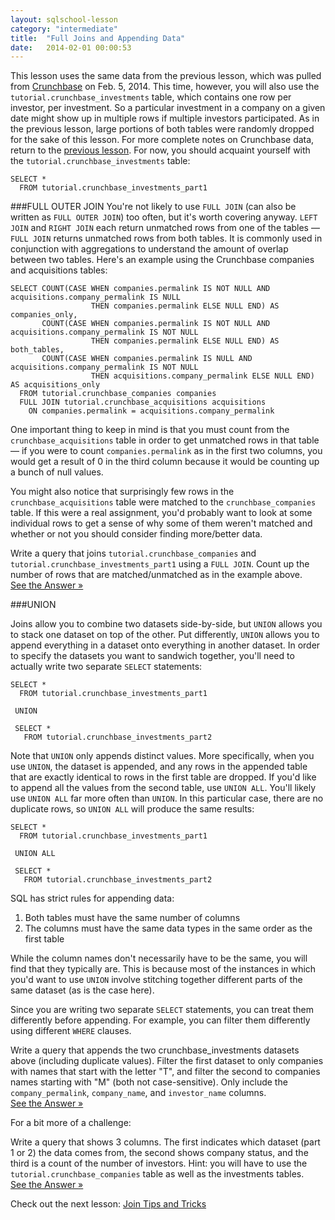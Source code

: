 ```yaml
---
layout: sqlschool-lesson
category: "intermediate"
title:  "Full Joins and Appending Data"
date:   2014-02-01 00:00:53
---
```

<!-- This introduction about using tutorial.crunchbase_investments was already given on the bottom of the page we just finished.  Are you sure you want it here again in such similar phrasing?  At the very least, you should remove "This time, however,".

Also, reading a bit ahead you specifically reference tutorial.crunchbase_investments in this intro paragraph when in actuality we will be using tutorial.crunchbase_investments_part1 in this tutorial.  -->

This lesson uses the same data from the previous lesson, which was pulled from [Crunchbase](http://info.crunchbase.com/about/crunchbase-data-exports/) on Feb. 5, 2014. This time, however, you will also use the `tutorial.crunchbase_investments` table, which contains one row per investor, per investment. So a particular investment in a company on a given date might show up in multiple rows if multiple investors participated. As in the previous lesson, large portions of both tables were randomly dropped for the sake of this lesson. For more complete notes on Crunchbase data, return to the [previous lesson](/intermediate/outer-joins.html). For now, you should acquaint yourself with the `tutorial.crunchbase_investments` table:

    SELECT *
      FROM tutorial.crunchbase_investments_part1

###FULL OUTER JOIN
You're not likely to use `FULL JOIN` (can also be written as `FULL OUTER JOIN`) too often, but it's worth covering anyway. `LEFT JOIN` and `RIGHT JOIN` each return unmatched rows from one of the tables &mdash; `FULL JOIN` returns unmatched rows from both tables. It is commonly used in conjunction with aggregations to understand the amount of overlap between two tables. Here's an example using the Crunchbase companies and acquisitions tables:

    SELECT COUNT(CASE WHEN companies.permalink IS NOT NULL AND acquisitions.company_permalink IS NULL
                      THEN companies.permalink ELSE NULL END) AS companies_only,
           COUNT(CASE WHEN companies.permalink IS NOT NULL AND acquisitions.company_permalink IS NOT NULL
                      THEN companies.permalink ELSE NULL END) AS both_tables,
           COUNT(CASE WHEN companies.permalink IS NULL AND acquisitions.company_permalink IS NOT NULL
                      THEN acquisitions.company_permalink ELSE NULL END) AS acquisitions_only
      FROM tutorial.crunchbase_companies companies
      FULL JOIN tutorial.crunchbase_acquisitions acquisitions
        ON companies.permalink = acquisitions.company_permalink

One important thing to keep in mind is that you must count from the `crunchbase_acquisitions` table in order to get unmatched rows in that table &mdash; if you were to count `companies.permalink` as in the first two columns, you would get a result of 0 in the third column because it would be counting up a bunch of null values.

You might also notice that surprisingly few rows in the `crunchbase_acquisitions` table were matched to the `crunchbase_companies` table. If this were a real assignment, you'd probably want to look at some individual rows to get a sense of why some of them weren't matched and whether or not you should consider finding more/better data.

<!-- The way I read this problem I ended up with a query that gave me a 'matched' and an 'unmatched' column.  The way it stands now this practice problem is either confusingly worded or just requiring us to copy/paste the example above and change one table name, or maybe both.  -->

<div class="practice-prob">
  Write a query that joins <code>tutorial.crunchbase_companies</code> and <code>tutorial.crunchbase_investments_part1</code> using a <code>FULL JOIN</code>. Count up the number of rows that are matched/unmatched as in the example above.
</div>
<div class="practice-prob-answer">
  <a href="https://stealth.modeanalytics.com/tutorial/reports/524108a9e0b0" target="_blank">See the Answer &raquo;</a>
</div>

###UNION

<!-- This doesn't do a good job of explaining what UNION is actually doing.  I've read it a few times and I still have no idea. -->

Joins allow you to combine two datasets side-by-side, but `UNION` allows you to stack one dataset on top of the other. Put differently, `UNION` allows you to append everything in a dataset onto everything in another dataset. In order to specify the datasets you want to sandwich together, you'll need to actually write two separate `SELECT` statements:

    SELECT *
      FROM tutorial.crunchbase_investments_part1
     
     UNION
    
     SELECT *
       FROM tutorial.crunchbase_investments_part2

Note that `UNION` only appends distinct values. More specifically, when you use `UNION`, the dataset is appended, and any rows in the appended table that are exactly identical to rows in the first table are dropped. If you'd like to append all the values from the second table, use `UNION ALL`. You'll likely use `UNION ALL` far more often than `UNION`. In this particular case, there are no duplicate rows, so `UNION ALL` will produce the same results:

    SELECT *
      FROM tutorial.crunchbase_investments_part1
     
     UNION ALL
    
     SELECT *
       FROM tutorial.crunchbase_investments_part2

SQL has strict rules for appending data:

1. Both tables must have the same number of columns
2. The columns must have the same data types in the same order as the first table

While the column names don't necessarily have to be the same, you will find that they typically are. This is because most of the instances in which you'd want to use `UNION` involve stitching together different parts of the same dataset (as is the case here).

Since you are writing two separate `SELECT` statements, you can treat them differently before appending. For example, you can filter them differently using different `WHERE` clauses.

<div class="practice-prob">
  Write a query that appends the two crunchbase_investments datasets above (including duplicate values). Filter the first dataset to only companies with names that start with the letter "T", and filter the second to companies names starting with "M" (both not case-sensitive). Only include the <code>company_permalink</code>, <code>company_name</code>, and <code>investor_name</code> columns.
</div>
<div class="practice-prob-answer">
  <a href="https://stealth.modeanalytics.com/tutorial/reports/46ac1e3a5886" target="_blank">See the Answer &raquo;</a>
</div>

For a bit more of a challenge:

<!-- Take LIMIT out of the answer -->

<div class="practice-prob">
  Write a query that shows 3 columns. The first indicates which dataset (part 1 or 2) the data comes from, the second shows company status, and the third is a count of the number of investors. Hint: you will have to use the <code>tutorial.crunchbase_companies</code> table as well as the investments tables.
</div>
<div class="practice-prob-answer">
  <a href="https://stealth.modeanalytics.com/tutorial/reports/e8ebd7cc9d23" target="_blank">See the Answer &raquo;</a>
</div>

<!-- This links back to the top of this page.  Should go back to index or wherever you want to send people finished with intermediate level. -->

Check out the next lesson: [Join Tips and Tricks](/intermediate/full-join-union.html)